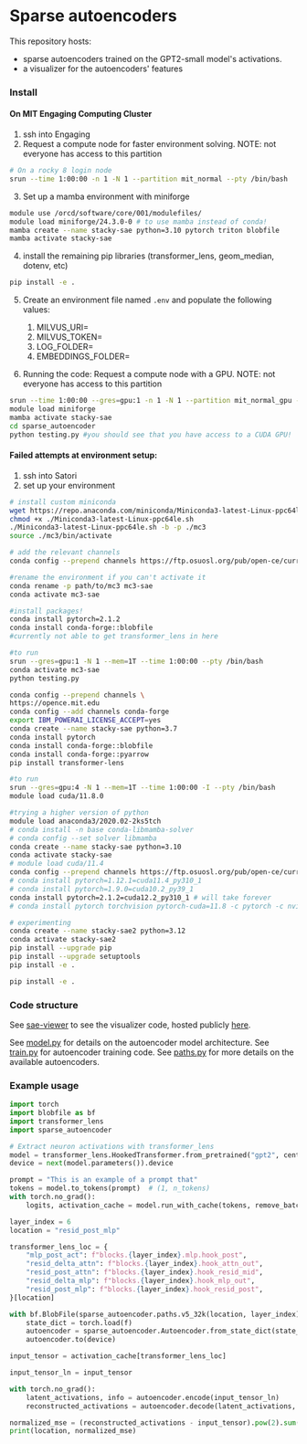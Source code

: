 # Sparse autoencoders

This repository hosts:

- sparse autoencoders trained on the GPT2-small model's activations.
- a visualizer for the autoencoders' features

### Install

#### On MIT Engaging Computing Cluster

1. ssh into Engaging
2. Request a compute node for faster environment solving. NOTE: not everyone has access to this partition

```sh
# On a rocky 8 login node
srun --time 1:00:00 -n 1 -N 1 --partition mit_normal --pty /bin/bash
```

3. Set up a mamba environment with miniforge

```sh
module use /orcd/software/core/001/modulefiles/
module load miniforge/24.3.0-0 # to use mamba instead of conda!
mamba create --name stacky-sae python=3.10 pytorch triton blobfile
mamba activate stacky-sae
```

4. install the remaining pip libraries (transformer_lens, geom_median, dotenv, etc)

```sh
pip install -e . 
```

5. Create an environment file named `.env` and populate the following values:

   1. MILVUS_URI=<URI for Milvus db>
   2. MILVUS_TOKEN=<authentication token for Milvus db>
   3. LOG_FOLDER=<filepath to folder containing log files>
   4. EMBEDDINGS_FOLDER=<filepath folder containing embeddings>
6. Running the code: Request a compute node with a GPU. NOTE: not everyone has access to this partition

```sh
srun --time 1:00:00 --gres=gpu:1 -n 1 -N 1 --partition mit_normal_gpu --pty /bin/bash
module load miniforge
mamba activate stacky-sae
cd sparse_autoencoder
python testing.py #you should see that you have access to a CUDA GPU!
```

#### Failed attempts at environment setup:

1. ssh into Satori
2. set up your environment

```sh
# install custom miniconda
wget https://repo.anaconda.com/miniconda/Miniconda3-latest-Linux-ppc64le.sh .
chmod +x ./Miniconda3-latest-Linux-ppc64le.sh
./Miniconda3-latest-Linux-ppc64le.sh -b -p ./mc3
source ./mc3/bin/activate

# add the relevant channels
conda config --prepend channels https://ftp.osuosl.org/pub/open-ce/current

#rename the environment if you can't activate it 
conda rename -p path/to/mc3 mc3-sae
conda activate mc3-sae

#install packages!
conda install pytorch=2.1.2
conda install conda-forge::blobfile
#currently not able to get transformer_lens in here

#to run
srun --gres=gpu:1 -N 1 --mem=1T --time 1:00:00 --pty /bin/bash
conda activate mc3-sae
python testing.py
```

```sh
conda config --prepend channels \
https://opence.mit.edu
conda config --add channels conda-forge
export IBM_POWERAI_LICENSE_ACCEPT=yes
conda create --name stacky-sae python=3.7
conda install pytorch
conda install conda-forge::blobfile
conda install conda-forge::pyarrow
pip install transformer-lens

#to run
srun --gres=gpu:4 -N 1 --mem=1T --time 1:00:00 -I --pty /bin/bash
module load cuda/11.8.0
```

```sh
#trying a higher version of python
module load anaconda3/2020.02-2ks5tch
# conda install -n base conda-libmamba-solver
# conda config --set solver libmamba
conda create --name stacky-sae python=3.10
conda activate stacky-sae
# module load cuda/11.4
conda config --prepend channels https://ftp.osuosl.org/pub/open-ce/current
# conda install pytorch=1.12.1=cuda11.4_py310_1
# conda install pytorch=1.9.0=cuda10.2_py39_1
conda install pytorch=2.1.2=cuda12.2_py310_1 # will take forever
# conda install pytorch torchvision pytorch-cuda=11.8 -c pytorch -c nvidia
```

```sh
# experimenting
conda create --name stacky-sae2 python=3.12
conda activate stacky-sae2
pip install --upgrade pip
pip install --upgrade setuptools
pip install -e .
```

```sh
pip install -e .
```

### Code structure

See [sae-viewer](./sae-viewer/README.md) to see the visualizer code, hosted publicly [here](https://openaipublic.blob.core.windows.net/sparse-autoencoder/sae-viewer/index.html).

See [model.py](./sparse_autoencoder/model.py) for details on the autoencoder model architecture.
See [train.py](./sparse_autoencoder/train.py) for autoencoder training code.
See [paths.py](./sparse_autoencoder/paths.py) for more details on the available autoencoders.

### Example usage

```py
import torch
import blobfile as bf
import transformer_lens
import sparse_autoencoder

# Extract neuron activations with transformer_lens
model = transformer_lens.HookedTransformer.from_pretrained("gpt2", center_writing_weights=False)
device = next(model.parameters()).device

prompt = "This is an example of a prompt that"
tokens = model.to_tokens(prompt)  # (1, n_tokens)
with torch.no_grad():
    logits, activation_cache = model.run_with_cache(tokens, remove_batch_dim=True)

layer_index = 6
location = "resid_post_mlp"

transformer_lens_loc = {
    "mlp_post_act": f"blocks.{layer_index}.mlp.hook_post",
    "resid_delta_attn": f"blocks.{layer_index}.hook_attn_out",
    "resid_post_attn": f"blocks.{layer_index}.hook_resid_mid",
    "resid_delta_mlp": f"blocks.{layer_index}.hook_mlp_out",
    "resid_post_mlp": f"blocks.{layer_index}.hook_resid_post",
}[location]

with bf.BlobFile(sparse_autoencoder.paths.v5_32k(location, layer_index), mode="rb") as f:
    state_dict = torch.load(f)
    autoencoder = sparse_autoencoder.Autoencoder.from_state_dict(state_dict)
    autoencoder.to(device)

input_tensor = activation_cache[transformer_lens_loc]

input_tensor_ln = input_tensor

with torch.no_grad():
    latent_activations, info = autoencoder.encode(input_tensor_ln)
    reconstructed_activations = autoencoder.decode(latent_activations, info)

normalized_mse = (reconstructed_activations - input_tensor).pow(2).sum(dim=1) / (input_tensor).pow(2).sum(dim=1)
print(location, normalized_mse)
```
